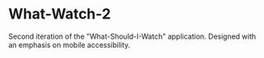 # What-Watch-2
Second iteration of the "What-Should-I-Watch" application. Designed with an emphasis on mobile accessibility. 
